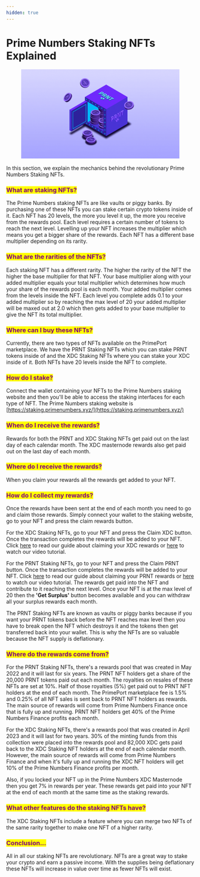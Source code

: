 ```yaml
---
hidden: true
---
```


# Prime Numbers Staking NFTs Explained

<figure><img src="../.gitbook/assets/StakingPlatform.gif" alt=""><figcaption></figcaption></figure>

In this section, we explain the mechanics behind the revolutionary Prime Numbers Staking NFTs.&#x20;

### <mark style="color:purple;">**What are staking NFTs?**</mark>

The Prime Numbers staking NFTs are like vaults or piggy banks. By purchasing one of these NFTs you can stake certain crypto tokens inside of it. Each NFT has 20 levels, the more you level it up, the more you receive from the rewards pool. Each level requires a certain number of tokens to reach the next level. Levelling up your NFT increases the multiplier which means you get a bigger share of the rewards. Each NFT has a different base multiplier depending on its rarity.

### <mark style="color:purple;">**What are the rarities of the NFTs?**</mark>

Each staking NFT has a different rarity. The higher the rarity of the NFT the higher the base multiplier for that NFT. Your base multiplier along with your added multiplier equals your total multiplier which determines how much your share of the rewards pool is each month. Your added multiplier comes from the levels inside the NFT. Each level you complete adds 0.1 to your added multiplier so by reaching the max level of 20 your added multiplier will be maxed out at 2.0 which then gets added to your base multiplier to give the NFT its total multiplier.

### <mark style="color:purple;">**Where can I buy these NFTs?**</mark>

Currently, there are two types of NFTs available on the PrimePort marketplace. We have the PRNT Staking NFTs which you can stake PRNT tokens inside of and the XDC Staking NFTs where you can stake your XDC inside of it. Both NFTs have 20 levels inside the NFT to complete.

### <mark style="color:purple;">**How do I stake?**</mark>

Connect the wallet containing your NFTs to the Prime Numbers staking website and then you'll be able to access the staking interfaces for each type of NFT. The Prime Numbers staking website is [https://staking.primenumbers.xyz/](https://staking.primenumbers.xyz/)

### <mark style="color:purple;">**When do I receive the rewards?**</mark>

Rewards for both the PRNT and XDC Staking NFTs get paid out on the last day of each calendar month. The XDC masternode rewards also get paid out on the last day of each month.&#x20;

### <mark style="color:purple;">**Where do I receive the rewards?**</mark>

When you claim your rewards all the rewards get added to your NFT.

### <mark style="color:purple;">**How do I collect my rewards?**</mark>

Once the rewards have been sent at the end of each month you need to go and claim those rewards. Simply connect your wallet to the staking website, go to your NFT and press the claim rewards button.

For the XDC Staking NFTs, go to your NFT and press the Claim XDC button. Once the transaction completes the rewards will be added to your NFT. Click [here](https://medium.com/@PrimeNumbersFi/claiming-your-xdc-rewards-cc37d94f6ace) to read our guide about claiming your XDC rewards or [here](https://youtu.be/ZXRXU1gvHNg) to watch our video tutorial.

For the PRNT Staking NFTs, go to your NFT and press the Claim PRNT button. Once the transaction completes the rewards will be added to your NFT. Click [here](https://medium.com/@PrimeNumbersFi/how-to-claim-your-prnt-staking-nft-rewards-cf7d7e33e47b) to read our guide about claiming your PRNT rewards or [here](https://youtu.be/OdvkTKwJYbg) to watch our video tutorial. The rewards get paid into the NFT and contribute to it reaching the next level. Once your NFT is at the max level of 20 then the **'Get Surplus'** button becomes available and you can withdraw all your surplus rewards each month.

The PRNT Staking NFTs are known as vaults or piggy banks because if you want your PRNT tokens back before the NFT reaches max level then you have to break open the NFT which destroys it and the tokens then get transferred back into your wallet. This is why the NFTs are so valuable because the NFT supply is deflationary.

### <mark style="color:purple;">**Where do the rewards come from?**</mark>

For the PRNT Staking NFTs, there's a rewards pool that was created in May 2022 and it will last for six years. The PRNT NFT holders get a share of the 20,000 PRNT tokens paid out each month. The royalties on resales of these NFTs are set at 10%.  Half of those royalties (5%) get paid out to PRNT NFT holders at the end of each month. The PrimePort marketplace fee is 1.5% and 0.25% of all NFT sales is sent back to PRNT NFT holders as rewards. The main source of rewards will come from Prime Numbers Finance once that is fully up and running. PRNT NFT holders get 40% of the Prime Numbers Finance profits each month.

For the XDC Staking NFTs, there's a rewards pool that was created in April 2023 and it will last for two years. 30% of the minting funds from this collection were placed into the rewards pool and 82,000 XDC gets paid back to the XDC Staking NFT holders at the end of each calendar month. However, the main source of rewards will come from Prime Numbers Finance and when it's fully up and running the XDC NFT holders will get 10% of the Prime Numbers Finance profits per month.

Also, if you locked your NFT up in the Prime Numbers XDC Masternode then you get 7% in rewards per year. These rewards get paid into your NFT at the end of each month at the same time as the staking rewards.

### <mark style="color:purple;">**What other features do the staking NFTs have?**</mark>

The XDC Staking NFTs include a feature where you can merge two NFTs of the same rarity together to make one NFT of a higher rarity.

### <mark style="color:purple;">**Conclusion...**</mark>

All in all our staking NFTs are revolutionary. NFTs are a great way to stake your crypto and earn a passive income. With the supplies being deflationary these NFTs will increase in value over time as fewer NFTs will exist.
